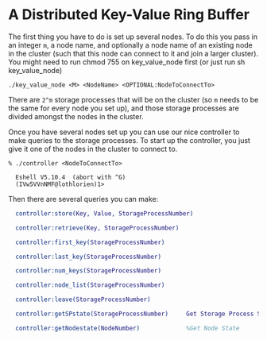 A Distributed Key-Value Ring Buffer
=========

The first thing you have to do is set up several nodes. To do this you pass in an integer ```m```, a node name, and optionally a node name of an existing node in the cluster (such that this node can connect to it and join a larger cluster). You might need to run chmod 755 on key_value_node first (or just run sh key_value_node)

```
./key_value_node <M> <NodeName> <OPTIONAL:NodeToConnectTo>
```


There are ```2^m``` storage processes that will be on the cluster (so ```m``` needs to be the same for every node you set up), and those storage processes are divided amongst the nodes in the cluster.

Once you have several nodes set up you can use our nice controller to make queries to the storage processes. To start up the controller, you just give it one of the nodes in the cluster to connect to.

```
% ./controller <NodeToConnectTo>

  Eshell V5.10.4  (abort with ^G)
  (IVw5VVnNMF@lothlorien)1>
```

Then there are several queries you can make:

```erlang
  controller:store(Key, Value, StorageProcessNumber)

  controller:retrieve(Key, StorageProcessNumber)

  controller:first_key(StorageProcessNumber)

  controller:last_key(StorageProcessNumber)

  controller:num_keys(StorageProcessNumber)

  controller:node_list(StorageProcessNumber)

  controller:leave(StorageProcessNumber)

  controller:getSPstate(StorageProcessNumber)     Get Storage Process State

  controller:getNodestate(NodeNumber)             %Get Node State
```